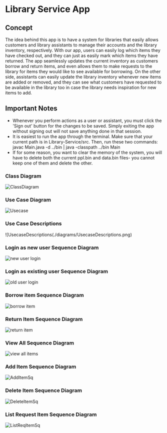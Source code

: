 # Library Service App

## Concept
The idea behind this app is to have a system for libraries that easily allows customers and library assistants to manage their accounts and the library inventory, respectively. With our app, users can easily log which items they have checked out, and they can just as easily mark which items they have returned. The app seamlessly updates the current inventory as customers borrow and return items, and even allows them to make requests to the library for items they would like to see available for borrowing. On the other side, assistants can easily update the library inventory whenever new items are added or removed, and they can see what customers have requested to be available in the library too in case the library needs inspiration for new items to add.

## Important Notes
- Whenever you perform actions as a user or assistant, you must click the 'Sign out' button for the changes to be saved. Simply exiting the app without signing out will not save anything done in that session.
- It is easiest to run the app through the terminal. Make sure that your current path is in Library-Service/src. Then, run these two commands: javac Main.java  -d ../bin | java -classpath ../bin Main
- If for some reason, you want to clear the memory of the system, you will have to delete both the current ppl.bin and data.bin files- you cannot keep one of them and delete the other.

### Class Diagram

![ClassDiagram](./diagrams/Class_Diagram.png)

### Use Case Diagram

![Usecase](./diagrams/UsecaseDiagram.png)

### Use Case Descriptions

![UsecaseDescriptions(./diagrams/UsecaseDescriptions.png)

### Login as new user Sequence Diagram

![new user login](./diagrams/newUser.jpg)

### Login as existing user Sequence Diagram

![old user login](./diagrams/oldUser.jpg)

### Borrow item Sequence Diagram

![borrow item](./diagrams/borrow.jpg)

### Return Item Sequence Diagram

![return item](./diagrams/returnSequenceDiagram.png)

### View All Sequence Diagram

![view all items](./diagrams/viewAllSequenceDiagram.png)

### Add Item Sequence Diagram

![AddItemSq](./diagrams/AddItemSequence.png)

### Delete Item Sequence Diagram

![DeleteItemSq](./diagrams/DeleteItemSequence.png)

### List Request Item Sequence Diagram

![ListReqItemSq](./diagrams/ListRequestItemSequence.png)
